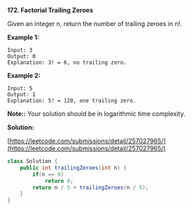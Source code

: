 **172. Factorial Trailing Zeroes**

Given an integer n, return the number of trailing zeroes in n!.


**Example 1:**
```
Input: 3
Output: 0
Explanation: 3! = 6, no trailing zero.
```
**Example 2:**
```
Input: 5
Output: 1
Explanation: 5! = 120, one trailing zero.
```
**Note::**
Your solution should be in logarithmic time complexity.

**Solution:**

[https://leetcode.com/submissions/detail/257027965/](https://leetcode.com/submissions/detail/257027965/)
```java
class Solution {
    public int trailingZeroes(int n) {
        if(n == 0)
            return 0;
        return n / 5 + trailingZeroes(n / 5);
    }
}
```